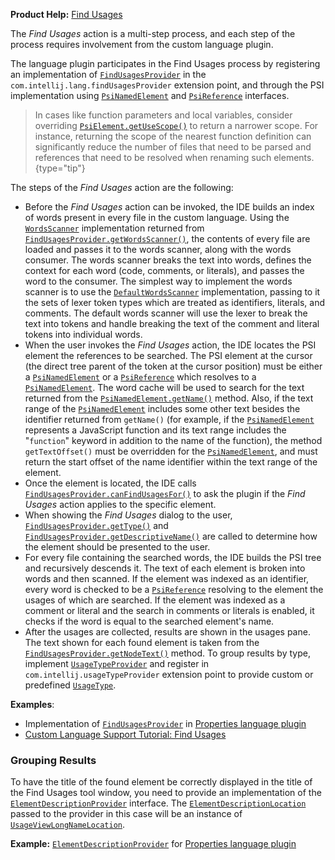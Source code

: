 [//]: # (title: Find Usages)

<!-- Copyright 2000-2022 JetBrains s.r.o. and other contributors. Use of this source code is governed by the Apache 2.0 license that can be found in the LICENSE file. -->

<tldr>

**Product Help:** [Find Usages](https://www.jetbrains.com/help/idea/find-highlight-usages.html)

</tldr>

The _Find Usages_ action is a multi-step process, and each step of the process requires involvement from the custom language plugin.

The language plugin participates in the Find Usages process by registering an implementation of [`FindUsagesProvider`](%gh-ic%/platform/indexing-api/src/com/intellij/lang/findUsages/FindUsagesProvider.java) in the `com.intellij.lang.findUsagesProvider` extension point, and through the PSI implementation using [`PsiNamedElement`](%gh-ic%/platform/core-api/src/com/intellij/psi/PsiNamedElement.java) and [`PsiReference`](%gh-ic%/platform/core-api/src/com/intellij/psi/PsiReference.java) interfaces.

> In cases like function parameters and local variables, consider overriding  [`PsiElement.getUseScope()`](%gh-ic%/platform/core-api/src/com/intellij/psi/PsiElement.java) to return a narrower scope.
> For instance, returning the scope of the nearest function definition can significantly reduce the number of files that need to be parsed and references that need to be resolved when renaming such elements.
{type="tip"}

The steps of the _Find Usages_ action are the following:
* Before the _Find Usages_ action can be invoked, the IDE builds an index of words present in every file in the custom language.
  Using the [`WordsScanner`](%gh-ic%/platform/indexing-api/src/com/intellij/lang/cacheBuilder/WordsScanner.java) implementation returned from [`FindUsagesProvider.getWordsScanner()`](%gh-ic%/platform/indexing-api/src/com/intellij/lang/findUsages/FindUsagesProvider.java), the contents of every file are loaded and passes it to the words scanner, along with the words consumer.
  The words scanner breaks the text into words, defines the context for each word (code, comments, or literals), and passes the word to the consumer.
  The simplest way to implement the words scanner is to use the [`DefaultWordsScanner`](%gh-ic%/platform/indexing-api/src/com/intellij/lang/cacheBuilder/DefaultWordsScanner.java) implementation, passing to it the sets of lexer token types which are treated as identifiers, literals, and comments.
  The default words scanner will use the lexer to break the text into tokens and handle breaking the text of the comment and literal tokens into individual words.
* When the user invokes the _Find Usages_ action, the IDE locates the PSI element the references to be searched.
  The PSI element at the cursor (the direct tree parent of the token at the cursor position) must be either a [`PsiNamedElement`](%gh-ic%/platform/core-api/src/com/intellij/psi/PsiNamedElement.java) or a [`PsiReference`](%gh-ic%/platform/core-api/src/com/intellij/psi/PsiReference.java) which resolves to a [`PsiNamedElement`](%gh-ic%/platform/core-api/src/com/intellij/psi/PsiNamedElement.java).
  The word cache will be used to search for the text returned from the [`PsiNamedElement.getName()`](%gh-ic%/platform/core-api/src/com/intellij/psi/PsiNamedElement.java) method.
  Also, if the text range of the [`PsiNamedElement`](%gh-ic%/platform/core-api/src/com/intellij/psi/PsiNamedElement.java) includes some other text besides the identifier returned from `getName()` (for example, if the [`PsiNamedElement`](%gh-ic%/platform/core-api/src/com/intellij/psi/PsiNamedElement.java) represents a JavaScript function and its text range includes the "`function`" keyword in addition to the name of the function), the method `getTextOffset()` must be overridden for the [`PsiNamedElement`](%gh-ic%/platform/core-api/src/com/intellij/psi/PsiNamedElement.java), and must return the start offset of the name identifier within the text range of the element.
* Once the element is located, the IDE calls [`FindUsagesProvider.canFindUsagesFor()`](%gh-ic%/platform/indexing-api/src/com/intellij/lang/findUsages/FindUsagesProvider.java) to ask the plugin if the _Find Usages_ action applies to the specific element.
* When showing the _Find Usages_ dialog to the user, [`FindUsagesProvider.getType()`](%gh-ic%/platform/indexing-api/src/com/intellij/lang/findUsages/FindUsagesProvider.java) and [`FindUsagesProvider.getDescriptiveName()`](%gh-ic%/platform/indexing-api/src/com/intellij/lang/findUsages/FindUsagesProvider.java) are called to determine how the element should be presented to the user.
* For every file containing the searched words, the IDE builds the PSI tree and recursively descends it.
  The text of each element is broken into words and then scanned.
  If the element was indexed as an identifier, every word is checked to be a [`PsiReference`](%gh-ic%/platform/core-api/src/com/intellij/psi/PsiReference.java) resolving to the element the usages of which are searched.
  If the element was indexed as a comment or literal and the search in comments or literals is enabled, it checks if the word is equal to the searched element's name.
* After the usages are collected, results are shown in the usages pane.
  The text shown for each found element is taken from the [`FindUsagesProvider.getNodeText()`](%gh-ic%/platform/indexing-api/src/com/intellij/lang/findUsages/FindUsagesProvider.java) method.
  To group results by type, implement [`UsageTypeProvider`](%gh-ic%/platform/usageView-impl/src/com/intellij/usages/impl/rules/UsageTypeProvider.java) and register in `com.intellij.usageTypeProvider` extension point to provide custom or predefined [`UsageType`](%gh-ic%/platform/usageView/src/com/intellij/usages/impl/rules/UsageType.java).

**Examples**:
- Implementation of [`FindUsagesProvider`](%gh-ic%/plugins/properties/properties-psi-impl/src/com/intellij/lang/properties/findUsages/PropertiesFindUsagesProvider.java) in [Properties language plugin](%gh-ic%/plugins/properties)
- [Custom Language Support Tutorial: Find Usages](find_usages_provider.md)

### Grouping Results

To have the title of the found element be correctly displayed in the title of the Find Usages tool window, you need to provide an implementation of the [`ElementDescriptionProvider`](%gh-ic%/platform/core-api/src/com/intellij/psi/ElementDescriptionProvider.java) interface.
The [`ElementDescriptionLocation`](%gh-ic%/platform/core-api/src/com/intellij/psi/ElementDescriptionLocation.java) passed to the provider in this case will be an instance of [`UsageViewLongNameLocation`](%gh-ic%/platform/usageView/src/com/intellij/usageView/UsageViewLongNameLocation.java).

**Example:**
[`ElementDescriptionProvider`](%gh-ic%/plugins/properties/src/com/intellij/lang/properties/PropertiesDescriptionProvider.java) for [Properties language plugin](%gh-ic%/plugins/properties)
